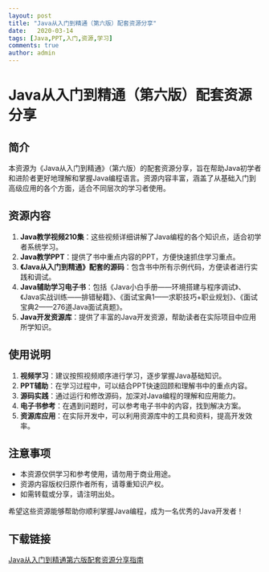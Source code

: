 ```yaml
---
layout: post
title: "Java从入门到精通（第六版）配套资源分享"
date:   2020-03-14
tags: [Java,PPT,入门,资源,学习]
comments: true
author: admin
---
```

# Java从入门到精通（第六版）配套资源分享

## 简介

本资源为《Java从入门到精通》（第六版）的配套资源分享，旨在帮助Java初学者和进阶者更好地理解和掌握Java编程语言。资源内容丰富，涵盖了从基础入门到高级应用的各个方面，适合不同层次的学习者使用。

## 资源内容

1. **Java教学视频210集**：这些视频详细讲解了Java编程的各个知识点，适合初学者系统学习。
2. **Java教学PPT**：提供了书中重点内容的PPT，方便快速抓住学习重点。
3. **《Java从入门到精通》配套的源码**：包含书中所有示例代码，方便读者进行实践和调试。
4. **Java辅助学习电子书**：包括《Java小白手册——环境搭建与程序调试》、《Java实战训练——排错秘籍》、《面试宝典1——求职技巧+职业规划》、《面试宝典2——276道Java面试真题》。
5. **Java开发资源库**：提供了丰富的Java开发资源，帮助读者在实际项目中应用所学知识。

## 使用说明

1. **视频学习**：建议按照视频顺序进行学习，逐步掌握Java基础知识。
2. **PPT辅助**：在学习过程中，可以结合PPT快速回顾和理解书中的重点内容。
3. **源码实践**：通过运行和修改源码，加深对Java编程的理解和应用能力。
4. **电子书参考**：在遇到问题时，可以参考电子书中的内容，找到解决方案。
5. **资源库应用**：在实际开发中，可以利用资源库中的工具和资料，提高开发效率。

## 注意事项

- 本资源仅供学习和参考使用，请勿用于商业用途。
- 资源内容版权归原作者所有，请尊重知识产权。
- 如需转载或分享，请注明出处。

希望这些资源能够帮助你顺利掌握Java编程，成为一名优秀的Java开发者！

## 下载链接

[Java从入门到精通第六版配套资源分享指南](https://pan.quark.cn/s/0f272186aeff)